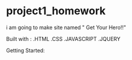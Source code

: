 # project1_homework

i am going to make site named " Get Your Hero!!"

Built with  :
.HTML
.CSS
.JAVASCRIPT
.JQUERY

Getting Started:

